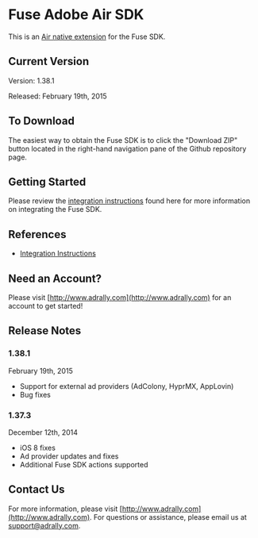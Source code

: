 # Fuse Adobe Air SDK

This is an [Air native extension](http://www.adobe.com/devnet/air/native-extensions-for-air.html) for the Fuse SDK.

## Current Version

Version: 1.38.1

Released: February 19th, 2015

## To Download
The easiest way to obtain the Fuse SDK is to click the "Download ZIP" button located in the right-hand navigation pane of the Github repository page.

## Getting Started

Please review the [integration instructions](http://wiki.adrally.com/index.php/Adobe_Air) found here for more information on integrating the Fuse SDK.

## References

* [Integration Instructions](http://wiki.adrally.com/index.php/Adobe_Air)

## Need an Account?
Please visit [http://www.adrally.com](http://www.adrally.com) for an account to get started!

## Release Notes

### 1.38.1
February 19th, 2015
* Support for external ad providers (AdColony, HyprMX, AppLovin)
* Bug fixes

### 1.37.3
December 12th, 2014
* iOS 8 fixes
* Ad provider updates and fixes
* Additional Fuse SDK actions supported

## Contact Us
For more information, please visit [http://www.adrally.com](http://www.adrally.com). For questions or assistance, please email us at [support@adrally.com](mailto:support@adrally.com).
